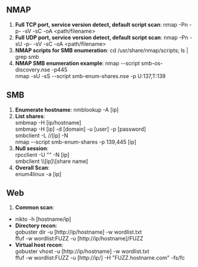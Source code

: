## NMAP
1) **Full TCP port, service version detect, default script scan**: nmap -Pn -p- -sV -sC <IP> -oA <path/filename>    
2) **Full UDP port, service version detect, default script scan**: nmap -Pn -sU -p- -sV -sC <IP> -oA <path/filename>    
3) **NMAP scripts for SMB enumeration**: cd /usr/share/nmap/scripts; ls |  grep smb    
4) **NMAP SMB enumeration example**: nmap --script smb-os-discovery.nse -p445 <target>    
                                     nmap -sU -sS --script smb-enum-shares.nse -p U:137,T:139 <host>    
## SMB
1) **Enumerate hostname**: nmblookup -A [ip]    
2) **List shares**:    
      smbmap -H [ip/hostname]    
      smbmap -H [ip] -d [domain] -u [user] -p [password]    
      smbclient -L //[ip] -N    
      nmap --script smb-enum-shares -p 139,445 [ip]    
3) **Null session**:    
      rpcclient -U "" -N [ip]    
      smbclient \\\\[ip]\\[share name]    
4) **Overall Scan**:    
      enum4linux -a [ip]    
## Web
1) **Common scan**:
  - nikto -h [hostname/ip]
  - **Directory recon**:     
                         gobuster dir -u [http://ip/hostname] -w wordlist.txt    
                         ffuf -w wordlist:FUZZ -u [http://ip/hostname]/FUZZ    
  - **Virtual host recon**:     
                         gobuster vhost -u [http://ip/hostname] -w wordlist.txt    
                         ffuf -w wordlist:FUZZ -u [http://ip/] -H "FUZZ.hostname.com" -fs/fc    
  

